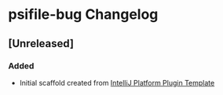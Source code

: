 <!-- Keep a Changelog guide -> https://keepachangelog.com -->

# psifile-bug Changelog

## [Unreleased]
### Added
- Initial scaffold created from [IntelliJ Platform Plugin Template](https://github.com/JetBrains/intellij-platform-plugin-template)
